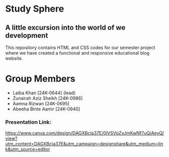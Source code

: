 # Study Sphere
## A little excursion into the world of we development

This repository contains HTML and CSS codes for our semester project where we have created a functional and responsive educational blog website.

# Group Members 
- Laiba Khan [24K-0644] (lead)
- Zunairah Aziz Sheikh [24K-0986]
- Aamna Rizwan [24K-0695]
- Abeeha Binte Aamir [24K-0940]

### Presentation Link:
https://www.canva.com/design/DAGXBcja37E/0lVSVqZvJmKwNf7uQiAeyQ/view?utm_content=DAGXBcja37E&utm_campaign=designshare&utm_medium=link&utm_source=editor
